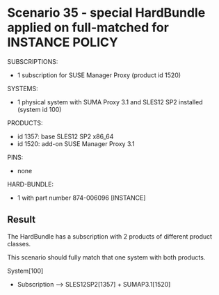 Scenario 35 - special HardBundle applied on full-matched for INSTANCE POLICY
============================================================================

SUBSCRIPTIONS:
- 1 subscription for SUSE Manager Proxy (product id 1520)

SYSTEMS:
- 1 physical system with SUMA Proxy 3.1 and SLES12 SP2 installed (system id 100)

PRODUCTS:
- id 1357: base SLES12 SP2 x86_64
- id 1520: add-on SUSE Manager Proxy 3.1

PINS:
- none

HARD-BUNDLE:
- 1 with part number 874-006096 [INSTANCE]


Result
------

The HardBundle has a subscription with 2 products of different product classes.

This scenario should fully match that one system with both products.

System[100]
 - Subscription --> SLES12SP2[1357] + SUMAP3.1[1520]

